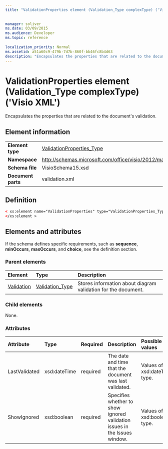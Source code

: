 ```yaml
---
title: "ValidationProperties element (Validation_Type complexType) ('Visio XML')"
 
 
manager: soliver
ms.date: 03/09/2015
ms.audience: Developer
ms.topic: reference
 
localization_priority: Normal
ms.assetid: a51a60c9-479b-7d7b-860f-bb46fc8b4d63
description: "Encapsulates the properties that are related to the document's validation."
---
```


# ValidationProperties element (Validation_Type complexType) ('Visio XML')

Encapsulates the properties that are related to the document's validation.
  
## Element information

|||
|:-----|:-----|
|**Element type** <br/> |[ValidationProperties_Type](validationproperties_type-complextypevisio-xml.md) <br/> |
|**Namespace** <br/> |http://schemas.microsoft.com/office/visio/2012/main  <br/> |
|**Schema file** <br/> |VisioSchema15.xsd  <br/> |
|**Document parts** <br/> |validation.xml  <br/> |
   
## Definition

```XML
< xs:element name="ValidationProperties" type="ValidationProperties_Type" minOccurs="0" maxOccurs="1" >
</xs:element >
```

## Elements and attributes

If the schema defines specific requirements, such as **sequence**, **minOccurs**, **maxOccurs**, and **choice**, see the definition section. 
  
### Parent elements

|**Element**|**Type**|**Description**|
|:-----|:-----|:-----|
|[Validation](validation-elementvisio-xml.md) <br/> |[Validation_Type](validation_type-complextypevisio-xml.md) <br/> |Stores information about diagram validation for the document.  <br/> |
   
### Child elements

None.
  
### Attributes

|**Attribute**|**Type**|**Required**|**Description**|**Possible values**|
|:-----|:-----|:-----|:-----|:-----|
|LastValidated  <br/> |xsd:dateTime  <br/> |required  <br/> |The date and time that the document was last validated.  <br/> |Values of the xsd:dateTime type.  <br/> |
|ShowIgnored  <br/> |xsd:boolean  <br/> |required  <br/> |Specifies whether to show ignored validation issues in the Issues window.  <br/> |Values of the xsd:boolean type.  <br/> |
   

